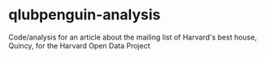 # qlubpenguin-analysis
Code/analysis for an article about the mailing list of Harvard's best house, Quincy, for the Harvard Open Data Project
